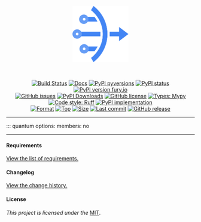 <div align="center">
  <p align="center">
    <a href="https://github.com/kebasyaty/quantum">
      <img
        height="150"
        alt="Logo"
        src="https://raw.githubusercontent.com/kebasyaty/quantum/main/assets/logo.svg">
    </a>
  </p>
  <br>
  <p align="center">
    <a href="https://github.com/kebasyaty/quantum/actions/workflows/test.yml" alt="Build Status"><img src="https://github.com/kebasyaty/quantum/actions/workflows/test.yml/badge.svg" alt="Build Status"></a>
    <a href="https://kebasyaty.github.io/quantum/" alt="Docs"><img src="https://img.shields.io/badge/docs-available-brightgreen.svg" alt="Docs"></a>
    <a href="https://pypi.python.org/pypi/quantum/" alt="PyPI pyversions"><img src="https://img.shields.io/pypi/pyversions/quantum.svg" alt="PyPI pyversions"></a>
    <a href="https://pypi.python.org/pypi/quantum/" alt="PyPI status"><img src="https://img.shields.io/pypi/status/quantum.svg" alt="PyPI status"></a>
    <a href="https://pypi.python.org/pypi/quantum/" alt="PyPI version fury.io"><img src="https://badge.fury.io/py/quantum.svg" alt="PyPI version fury.io"></a>
    <br>
    <a href="https://github.com/kebasyaty/quantum/issues"><img src="https://img.shields.io/github/issues/kebasyaty/quantum.svg" alt="GitHub issues"></a>
    <a href="https://pepy.tech/projects/quantum"><img src="https://static.pepy.tech/badge/quantum" alt="PyPI Downloads"></a>
    <a href="https://github.com/kebasyaty/quantum/blob/main/LICENSE" alt="GitHub license"><img src="https://img.shields.io/github/license/kebasyaty/quantum" alt="GitHub license"></a>
    <a href="https://mypy-lang.org/" alt="Types: Mypy"><img src="https://img.shields.io/badge/types-Mypy-202235.svg?color=0c7ebf" alt="Types: Mypy"></a>
    <a href="https://docs.astral.sh/ruff/" alt="Code style: Ruff"><img src="https://img.shields.io/badge/code%20style-Ruff-FDD835.svg" alt="Code style: Ruff"></a>
    <a href="https://github.com/kebasyaty/quantum" alt="PyPI implementation"><img src="https://img.shields.io/pypi/implementation/quantum" alt="PyPI implementation"></a>
    <br>
    <a href="https://pypi.org/project/quantum"><img src="https://img.shields.io/pypi/format/quantum" alt="Format"></a>
    <a href="https://github.com/kebasyaty/quantum"><img src="https://img.shields.io/github/languages/top/kebasyaty/quantum" alt="Top"></a>
    <a href="https://github.com/kebasyaty/quantum"><img src="https://img.shields.io/github/repo-size/kebasyaty/quantum" alt="Size"></a>
    <a href="https://github.com/kebasyaty/quantum"><img src="https://img.shields.io/github/last-commit/kebasyaty/quantum/main" alt="Last commit"></a>
    <a href="https://github.com/kebasyaty/quantum/releases/" alt="GitHub release"><img src="https://img.shields.io/github/release/kebasyaty/quantum" alt="GitHub release"></a>
  </p>
</div>

<hr>

::: quantum
    options:
      members: no

<hr>

#### Requirements

[View the list of requirements.](https://github.com/kebasyaty/quantum/blob/main/REQUIREMENTS.md "View the list of requirements.")

#### Changelog

[View the change history.](https://github.com/kebasyaty/quantum/blob/main/CHANGELOG.md "Changelog")

#### License

_This project is licensed under the_ [MIT](https://github.com/kebasyaty/quantum/blob/main/LICENSE "MIT").
